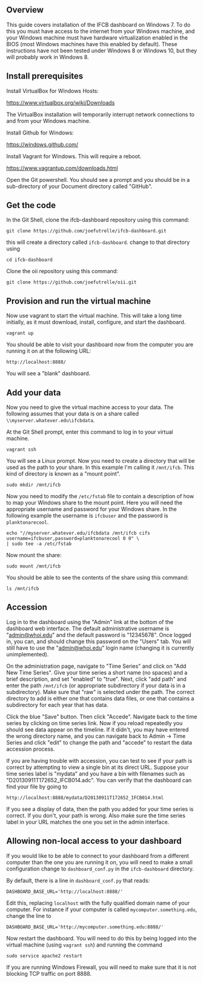 ## Overview

This guide covers installation of the IFCB dashboard on Windows 7. To do this you must have access to the internet from your Windows machine, and your Windows machine must have hardware virtualization enabled in the BIOS (most Windows machines have this enabled by default). These instructions have not been tested under Windows 8 or Windows 10, but they will probably work in Windows 8.

## Install prerequisites

Install VirtualBox for Windows Hosts:

https://www.virtualbox.org/wiki/Downloads

The VirtualBox installation will temporarily interrupt network connections to and from your Windows machine.

Install Github for Windows:

https://windows.github.com/

Install Vagrant for Windows. This will require a reboot.

https://www.vagrantup.com/downloads.html

Open the Git powershell. You should see a prompt and you should be in a sub-directory of your Document directory called "GitHub".

## Get the code

In the Git Shell, clone the ifcb-dashboard repository using this command:

```
git clone https://github.com/joefutrelle/ifcb-dashboard.git
```

this will create a directory called `ifcb-dashboard`. change to that directory using

```
cd ifcb-dashboard
```

Clone the oii repository using this command:

```
git clone https://github.com/joefutrelle/oii.git
```

## Provision and run the virtual machine

Now use vagrant to start the virtual machine. This will take a long time initially, as it must download, install, configure, and start the dashboard.

```
vagrant up
```

You should be able to visit your dashboard now from the computer you are running it on at the following URL:

```
http://localhost:8888/
```

You will see a "blank" dashboard.

## Add your data

Now you need to give the virtual machine access to your data. The following assumes that your data is on a share called `\\myserver.whatever.edu\ifcbdata`.

At the Git Shell prompt, enter this command to log in to your virtual machine.

```
vagrant ssh
```

You will see a Linux prompt. Now you need to create a directory that will be used as the path to your share. In this example I'm calling it `/mnt/ifcb`. This kind of directory is known as a "mount point".

```
sudo mkdir /mnt/ifcb
```

Now you need to modify the `/etc/fstab` file to contain a description of how to map your Windows share to the mount point. Here you will need the appropriate username and password for your Windows share. In the following example the username is `ifcbuser` and the password is `planktonarecool`.

```
echo "//myserver.whatever.edu/ifcbdata /mnt/ifcb cifs username=ifcbuser,password=planktonarecool 0 0" \
| sudo tee -a /etc/fstab
```

Now mount the share:

```
sudo mount /mnt/ifcb
```

You should be able to see the contents of the share using this command:

```
ls /mnt/ifcb
```

## Accession

Log in to the dashboard using the "Admin" link at the bottom of the dashboard web interface. The default administrative username is "admin@whoi.edu" and the default password is "12345678". Once logged in, you can, and should change this password on the "Users" tab. You will still have to use the "admin@whoi.edu" login name (changing it is currently unimplemented).

On the administration page, navigate to "Time Series" and click on "Add New Time Series". Give your time series a short name (no spaces) and a brief description, and set "enabled" to "true". Next, click "add path" and enter the path `/mnt/ifcb` (or appropriate subdirectory if your data is in a subdirectory). Make sure that "raw" is selected under the path. The correct directory to add is either one that contains data files, or one that contains a subdirectory for each year that has data.

Click the blue "Save" button. Then click "Accede". Navigate back to the time series by clicking on time series link. Now if you reload repeatedly you should see data appear on the timeline. If it didn't, you may have entered the wrong directory name, and you can navigate back to Admin -> Time Series and click "edit" to change the path and "accede" to restart the data accession process.

If you are having trouble with accession, you can test to see if your path is correct by attempting to view a single bin at its direct URL. Suppose your time series label is "mydata" and you have a bin with filenames such as "D20130911T172652_IFCB014.adc". You can verify that the dashboard can find your file by going to

```
http://localhost:8888/mydata/D20130911T172652_IFCB014.html
```

If you see a display of data, then the path you added for your time series is correct. If you don't, your path is wrong. Also make sure the time series label in your URL matches the one you set in the admin interface.

## Allowing non-local access to your dashboard

If you would like to be able to connect to your dashboard from a different computer than the one you are running it on, you will need to make a small configuration change to `dashboard_conf.py` in the `ifcb-dashboard` directory.

By default, there is a line in `dashboard_conf.py` that reads:

```
DASHBOARD_BASE_URL='http://localhost:8888/'
```

Edit this, replacing `localhost` with the fully qualified domain name of your computer. For instance if your computer is called `mycomputer.something.edu`, change the line to

```
DASHBOARD_BASE_URL='http://mycomputer.something.edu:8888/'
```

Now restart the dashboard. You will need to do this by being logged into the virtual machine (using `vagrant ssh`) and running the command

```
sudo service apache2 restart
```

If you are running Windows Firewall, you will need to make sure that it is not blocking TCP traffic on port 8888.